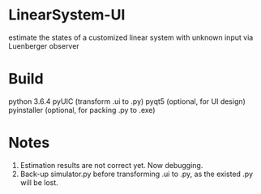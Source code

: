 # LinearSystem-UI
estimate the states of a customized linear system with unknown input via Luenberger observer
# Build
python 3.6.4
pyUIC (transform .ui to .py)
pyqt5 (optional, for UI design)
pyinstaller (optional, for packing .py to .exe)
# Notes
1. Estimation results are not correct yet. Now debugging. 
2. Back-up simulator.py before transforming .ui to .py, as the existed .py will be lost. 
